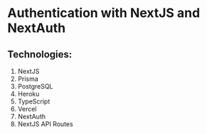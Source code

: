 # Authentication with NextJS and NextAuth

## Technologies:

1. NextJS
2. Prisma
3. PostgreSQL
4. Heroku
5. TypeScript
6. Vercel
7. NextAuth
8. NextJS API Routes
